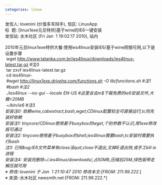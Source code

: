 ```yaml
---
categories: linux
---
```

发信人: lovenini (价值多军辩手), 信区: LinuxApp<br />标 &nbsp;题: [linux1exe元旦特供]基于wine的IE6一键安装<br />发信站: 水木社区 (Fri Jan &nbsp;1 19:02:17 2010), 站内<br /><br />2010年元旦linux1exe特供大餐:使用ies4linux安装IE6/基于wine网银可用,以下是设置步骤<br />&nbsp;wget <a target="_blank" href="http://www.tatanka.com.br/ies4linux/downloads/ies4linux-latest.tar.gz">http://www.tatanka.com.br/ies4linux/downloads/ies4linux-latest.tar.gz</a> #注0<br />&nbsp;tar zxvf ies4linux-latest.tar.gz<br />&nbsp;cd ies4linux-*<br />&nbsp;#wget <a target="_blank" href="http://linux1exe.drivehq.com/functions.sh">http://linux1exe.drivehq.com/functions.sh</a> -O lib/functions.sh #注1<br />&nbsp;#bash #注2<br />&nbsp;./ies4linux --no-gui --locale EN-US #这里会去m$下载免费的ie6安装文件,大概&lt;20MB<br />&nbsp;~/bin/ie6 #注3<br />安装注0: 依赖wine,cabextract,bash,wget;CDlinux配置较全可直接运行,tc则先装好依赖<br />安装注1: tinycore/CDlinux使用基于busybox的wget,个别参数不认识,用1exe修改版可通过<br />安装注2: tinycore使用基于busybox的shell,ies4linux需要bash,tc安装时需要执行bash<br />注3: 已知bug:IE6文件菜单有close没quit,close不退出,叉掉IE退出快,或手工kill ie进程<br />安装注4: 安装完删除~/.ies4linux/downloads/,占50MB,压缩后25M,绿色版带走解压就可用<br />&#8251; 修改:&#183;lovenini 于 Jan &nbsp;1 21:10:47 2010 修改本文&#183;[FROM: 211.99.222.*]<br />&#8251; 来源:&#183;水木社区 newsmth.net&#183;[FROM: 211.99.222.*]